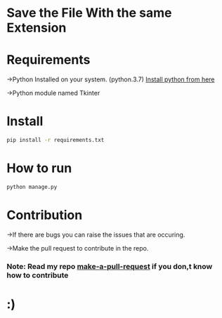 # Save the File With the same Extension

# Requirements
->Python Installed on your system. (python.3.7) [Install python from here ](https://www.python.org/)

->Python module named Tkinter

# Install
```bash
pip install -r requirements.txt
```
# How to run
```bash
python manage.py 
```
# Contribution

->If there are bugs you can raise the issues that are occuring.

->Make the pull request to contribute in the repo.

### Note: Read my repo [make-a-pull-request](https://github.com/himanshuofficial/make-a-pull-request) if you don,t know how to contribute

#                        :)



